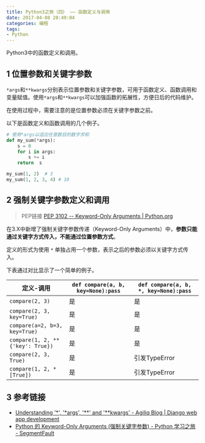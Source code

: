 ```yaml
---
title: Python3之旅（四） —— 函数定义与调用
date: 2017-04-08 20:49:04
categories: 编程
tags:
- Python
---
```


Python3中的函数定义和调用。

<!-- more -->

## 1 位置参数和关键字参数

`*args`和`**kwargs`分别表示位置参数和关键字参数，可用于函数定义、函数调用和变量赋值。使用`*args`和`**kwargs`可以加强函数的拓展性，方便日后的代码维护。

在使用过程中，需要注意的是位置参数必须在关键字参数之前。

以下是函数定义和函数调用的几个例子。

```python
# 使用*args以适应任意数目的数字求和
def my_sum(*args):
    s = 0
    for i in args:
        s += i
    return  s

my_sum(1, 2)  # 3
my_sum(1, 2, 3, 4) # 10
```
## 2 强制关键字参数定义和调用

> PEP链接
[PEP 3102 -- Keyword-Only Arguments | Python.org](https://www.python.org/dev/peps/pep-3102/)

在3.X中新增了强制关键字参数传递（Keyword-Only Arguments）中，**参数只能通过关键字方式传入，不能通过位置参数方式**。

定义的形式为使用 `*` 单独占用一个参数，表示之后的参数必须以关键字方式传入。

下表通过对比显示了一个简单的例子。

| 定义-调用 | `def compare(a, b, key=None):pass` |  `def compare(a, b, *, key=None):pass` |
| ------ | ------ | ------ |
| `compare(2, 3)` | 是 | 是 |
| `compare(2, 3, key=True)` | 是 | 是 |
| `compare(a=2, b=3, key=True)` | 是 | 是 |
| `compare(1, 2, ** {'key': True})` | 是 | 是 |
| `compare(2, 3, True)` | 是 | 引发TypeError |
| `compare(1, 2, *[True])` | 是 | 引发TypeError |

## 3 参考链接

- [Understanding '*', '*args', '**' and '**kwargs' - Agiliq Blog | Django web app development](http://agiliq.com/blog/2012/06/understanding-args-and-kwargs/)
- [Python 的 Keyword-Only Arguments (强制关键字参数) - Python 学习之旅 - SegmentFault](https://segmentfault.com/a/1190000005173136)

